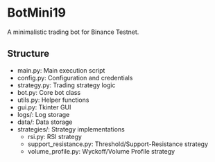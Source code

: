 # BotMini19
A minimalistic trading bot for Binance Testnet.

## Structure
- main.py: Main execution script
- config.py: Configuration and credentials
- strategy.py: Trading strategy logic
- bot.py: Core bot class
- utils.py: Helper functions
- gui.py: Tkinter GUI
- logs/: Log storage
- data/: Data storage
- strategies/: Strategy implementations
  - rsi.py: RSI strategy
  - support_resistance.py: Threshold/Support-Resistance strategy
  - volume_profile.py: Wyckoff/Volume Profile strategy
